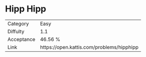 # Hipp Hipp

<table>
    <tr>
        <td>Category</td>
        <td>Easy</td>
    </tr>
    <tr>
        <td>Diffulty</td>
        <td>1.1</td>
    </tr>
    <tr>
        <td>Acceptance</td>
        <td>46.56 %</td>
    </tr>
    <tr>
        <td>Link</td>
        <td>https://open.kattis.com/problems/hipphipp</td>
    </tr>
</table>